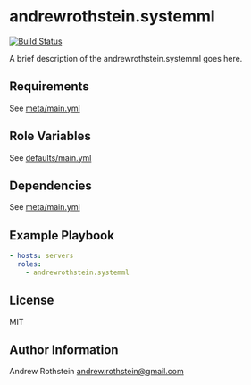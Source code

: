 andrewrothstein.systemml
=========
[![Build Status](https://travis-ci.org/andrewrothstein/ansible-systemml.svg?branch=master)](https://travis-ci.org/andrewrothstein/ansible-systemml)

A brief description of the andrewrothstein.systemml goes here.

Requirements
------------

See [meta/main.yml](meta/main.yml)

Role Variables
--------------

See [defaults/main.yml](defaults/main.yml)

Dependencies
------------

See [meta/main.yml](meta/main.yml)

Example Playbook
----------------

```yml
- hosts: servers
  roles:
    - andrewrothstein.systemml
```

License
-------

MIT

Author Information
------------------

Andrew Rothstein <andrew.rothstein@gmail.com>
